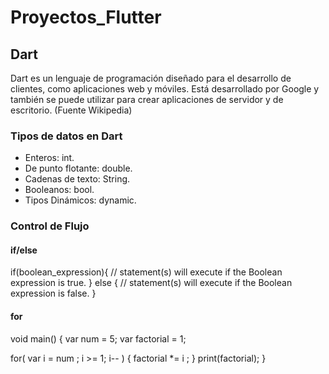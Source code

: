 # Proyectos_Flutter
## Dart

Dart es un lenguaje de programación diseñado para el desarrollo de clientes, como aplicaciones web y móviles. Está desarrollado por Google y también se puede utilizar para crear aplicaciones de servidor y de escritorio. (Fuente Wikipedia)

### Tipos de datos en Dart

- Enteros: int.
- De punto flotante: double.
- Cadenas de texto: String.
- Booleanos: bool.
- Tipos Dinámicos: dynamic.

### Control de Flujo

#### if/else

if(boolean_expression){ 
   // statement(s) will execute if the Boolean expression is true. 
} else { 
   // statement(s) will execute if the Boolean expression is false. 
} 

#### for

void main() { 
   var num = 5; 
   var factorial = 1; 
   
   for( var i = num ; i >= 1; i-- ) { 
      factorial *= i ; 
   } 
   print(factorial); 
}
